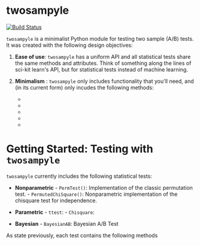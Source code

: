# twosampyle

[![Build Status](https://travis-ci.org/jwilber/twosampyle.svg?branch=master)](https://travis-ci.org/jwilber/twosampyle)

`twosampyle` is a minimalist Python module for testing two sample (A/B) tests. It was created with the following design objectives:

1. **Ease of use**: `twosampyle` has a uniform API and all statistical tests share the same methods and attributes. Think of something along the lines of sci-kit learn's API, but for statistical tests instead of machine learning.

2. **Minimalism** : `twosampyle` only includes functionality that you'll need, and (in its current form) only incudes the following methods:

	- 
	- 
	-
	-
	-


# Getting Started: Testing with `twosampyle`


`twosampyle` currently includes the following statistical tests:

- **Nonparametric**
		- `PermTest()`: Implementation of the classic permutation test.
		- `PermutedChiSquare()`: Nonparametric implementation of the chisquare test for independence.

- **Parametric**
		- `ttest`:
		- `Chisquare`:

- **Bayesian**
		- `BayesianAB`: Bayesian A/B Test


As state previously, each test contains the following methods





